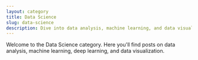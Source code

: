 ```yaml
---
layout: category
title: Data Science
slug: data-science
description: Dive into data analysis, machine learning, and data visualization techniques.
---
```


Welcome to the Data Science category. Here you'll find posts on data analysis, machine learning, deep learning, and data visualization.
